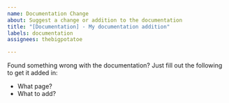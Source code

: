 ```yaml
---
name: Documentation Change
about: Suggest a change or addition to the documentation
title: "[Documentation] - My documentation addition"
labels: documentation
assignees: thebigpotatoe

---
```


Found something wrong with the documentation? Just fill out the following to get it added in:

- What page?
- What to add?
